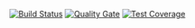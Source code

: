 [![Build Status](https://travis-ci.org/kamil-bednarczyk/events_service.svg?branch=master)](https://travis-ci.org/kamil-bednarczyk/events_service)
[![Quality Gate](https://sonarcloud.io/api/project_badges/measure?project=sa.common%3Aevents_service&metric=alert_status)](https://sonarcloud.io/dashboard?id=sa.common%3Aevents_service)
[![Test Coverage](https://sonarcloud.io/api/project_badges/measure?project=sa.common%3Aevents_service&metric=coverage)](https://sonarcloud.io/dashboard?id=sa.common%3Aevents_service)


